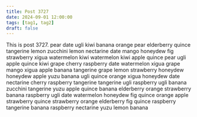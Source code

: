```yaml
---
title: Post 3727
date: 2024-09-01 12:00:00
tags: [tag1, tag2]
draft: false
---
```

This is post 3727.
pear
date
ugli
kiwi
banana
orange
pear
elderberry
quince
tangerine
lemon
zucchini
lemon
nectarine
date
mango
honeydew
fig
strawberry
xigua
watermelon
kiwi
watermelon
kiwi
apple
quince
pear
ugli
apple
quince
kiwi
grape
cherry
raspberry
date
watermelon
xigua
grape
mango
xigua
apple
banana
tangerine
grape
lemon
strawberry
honeydew
honeydew
apple
yuzu
banana
ugli
quince
orange
xigua
honeydew
date
nectarine
cherry
raspberry
tangerine
tangerine
ugli
raspberry
ugli
banana
zucchini
tangerine
yuzu
apple
quince
banana
elderberry
orange
strawberry
banana
raspberry
ugli
date
watermelon
honeydew
fig
quince
orange
apple
strawberry
quince
strawberry
orange
elderberry
fig
quince
raspberry
tangerine
banana
raspberry
nectarine
yuzu
lemon
banana

